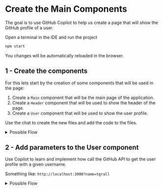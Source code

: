 # Create the Main Components

The goal is to use GitHub Copilot to help us create a page that will show the GitHub profile of a user.

Open a terminal in the IDE and run the project

```bash  
npm start
```

You changes will be automatically reloaded in the browser.

## 1 - Create the components

For this lets start by the creation of some components that will be used in the page:

1. Create a `Main` component that will be the main page of the application.
2. Create a `Header` component that will be used to show the header of the page.
3. Create a `User` component that will be used to show the user profile.

Use the chat to create the new files and add the code to the files.

<details>
<summary>Possible Flow</summary>

1. Open Copilot Chat
2. Ask the following question: 
   ```
   @workspace create a new component called Main that is called from the App.js
   Create a Header component that will show the name of the application
   Create a User component that will show the user profile using a call to the GitHub API using fetch
   Add Header and user to the Main component
   ```
</details>


## 2 - Add parameters to the User component

Use Copilot to learn and implement how call the GitHub API to get the user profile with a given username.

Something like: `http://localhost:3000?name=tgrall`



<details>
<summary>Possible Flow</summary>

1. Open the `User.js` file, select the code 
2. Ask Copilot Inline Chat to add a parameter to the component, using for example this question:
   ```
   use the browser url paramter name=tgrall to pass the value to the github api call
   ```
</details>

